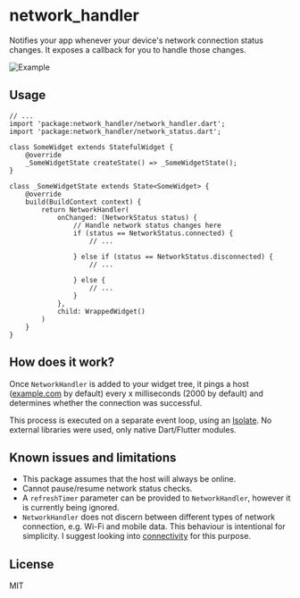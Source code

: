 # network_handler
Notifies your app whenever your device's network connection status changes. It exposes a callback for you to handle those changes.

![Example](https://user-images.githubusercontent.com/50987412/113435156-d47ab380-9414-11eb-8a18-493630a5f349.gif)

## Usage
```
// ...
import 'package:network_handler/network_handler.dart';
import 'package:network_handler/network_status.dart';

class SomeWidget extends StatefulWidget {
    @override
    _SomeWidgetState createState() => _SomeWidgetState();
}

class _SomeWidgetState extends State<SomeWidget> {
    @override
    build(BuildContext context) {
        return NetworkHandler(
            onChanged: (NetworkStatus status) {
                // Handle network status changes here
                if (status == NetworkStatus.connected) {
                    // ...

                } else if (status == NetworkStatus.disconnected) {
                    // ...

                } else {
                    // ...
                }
            },
            child: WrappedWidget()
        )
    }
}
```

## How does it work?
Once `NetworkHandler` is added to your widget tree, it pings a host ([example.com](example.com "example.com") by default) every x milliseconds (2000 by default) and determines whether the connection was successful.

This process is executed on a separate event loop, using an [Isolate](https://api.dart.dev/stable/2.10.5/dart-isolate/Isolate-class.html "Isolate class"). No external libraries were used, only native Dart/Flutter modules.

## Known issues and limitations
- This package assumes that the host will always be online.
- Cannot pause/resume network status checks.
- A `refreshTimer` parameter can be provided to `NetworkHandler`, however it is currently being ignored.
- `NetworkHandler` does not discern between different types of network connection, e.g. Wi-Fi and mobile data. This behaviour is intentional for simplicity. I suggest looking into [connectivity](https://pub.dev/packages/connectivity "connectivity") for this purpose.

## License
MIT
